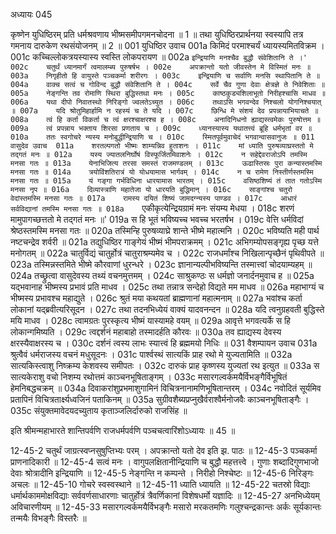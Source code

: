 अध्यायः 045

कृष्णेन युधिष्ठिरम् प्रति धर्मश्रवणाय भीष्मसमीपगमनचोदना ॥ 1 ॥ तथा युधिष्ठिरप्रार्थनया स्वस्यापि तत्र गमनाय दारुकेण रथसंयोजनम् ॥ 2 ॥
001	युधिष्ठिर उवाच 
001a	किमिदं परमाश्चर्यं ध्यायस्यमितविक्रम ।
001c	कच्चिल्लोकत्रयस्यास्य स्वस्ति लोकपरायण ॥
002a	`इन्द्रियाणि मनश्चैव बुद्धौ संवेशितानि ते ।'
002c	चतुर्थं ध्यानमार्गं त्वमालम्ब्य पुरुषर्षभ ।
002e	अपक्रान्तो यतो जीवस्तेन मे विस्मितं मनः ॥
003a	निगृहीतो हि वायुस्ते पञ्चकर्मा शरीरगः ।
003c	इन्द्रियाणि च सर्वाणि मनसि स्थापितानि ते ॥
004a	वाक्च सत्वं च गोविन्द बुद्धौ संवेशितानि ते ।
004c	सर्वे चैव गुणा देवाः क्षेत्रज्ञे ते निवेशिताः ॥
005a	नेङ्गन्ति तव रोमाणि स्थिरा बुद्धिस्तथा मनः ।
005c	काष्ठकुड्यशिलाभूतो निरीहश्चासि माधव ॥
006a	यथा दीपो निवातस्थो निरिङ्गो ज्वलतेऽच्युत ।
006c	तथाऽसि भगवन्देव निश्चलो योगनिश्चयात् ॥
007a	यदि श्रोतुमिहार्हामि न रहस्यं च ते यदि ।
007c	छिन्धि मे संशयं देव प्रपन्नायाभियाचते ॥
008a	त्वं हि कर्ता विकर्ता च त्वं क्षरश्चाक्षरश्च ह ।
008c	अनादिनिधनो ह्याद्यस्त्वमेकः पुरुषोत्तम ॥
009a	त्वं प्रपन्नाय भक्ताय शिरसा प्रणताय च ।
009c	ध्यानस्यास्य यथातत्त्वं ब्रूहि धर्मभृतां वर ॥
010a	ततः स्वगोचरे न्यस्य मनोबुद्धीन्द्रियाणि च ।
010c	स्मितपूर्वमुवाचेदं भगवान्वासवानुजः ॥
011	वासुदेव उवाच 
011a	शरतल्पगतो भीष्मः शाम्यन्निव हुताशनः ।
011c	मां ध्याति पुरुषव्याघ्रस्ततो मे तद्गतं मनः ॥
012a	यस्य ज्यातलनिर्घोषं विस्फूर्जितमिवाशनेः ।
012c	न सहेद्देवराजोऽपि तमस्मि मनसा गतः ॥
013a	येनाभिजित्य तरसा समस्तं राजमण्डलम् ।
013c	ऊढास्तिस्रः पुरा कन्यास्तमस्मि मनसा गतः ॥
014a	त्रयोविंशतिरात्रं यो योधयामास भार्गवम् ।
014c	न च रामेण निस्तीर्णस्तमस्मि मनसा गतः ॥
015a	यं गङ्गा गर्भविधिना धारयामास भारतम् ।
015c	वसिष्ठशिष्यं तं तात गतोऽस्मि मनसा नृप ॥
016a	दिव्यास्त्राणि महातेजा यो धारयति बुद्धिमान् ।
016c	साङ्गांश्च चतुरो वेदांस्तमस्मि मनसा गतः ॥
017a	रामस्य दयितं शिष्यं जामदग्न्यस्य पाण्डव ।
017c	आधारं सर्वविद्यानां तमस्मि मनसा गतः ॥
018a	`एकीकृत्येन्द्रियग्रामं मनः संयम्य मेधया ।
018c	शरणं मामुपागच्छत्ततो मे तद्गतं मनः ॥'
019a	स हि भूतं भविष्यच्च भवच्च भरतर्षभ ।
019c	वेत्ति धर्मविदां श्रेष्ठस्तमस्मि मनसा गतः ॥
020a	तस्मिन्हि पुरुषव्याघ्रे शान्ते भीष्मे महात्मनि ।
020c	भविष्यति मही पार्थ नष्टचन्द्रेव शर्वरी ॥
021a	तद्युधिष्ठिर गाङ्गेयं भीष्मं भीमपराक्रमम् ।
021c	अभिगम्योपसङ्गृह्य पृच्छ यत्ते मनोगतम् ॥
022a	चातुर्विद्यं चातुर्होत्रं चातुराश्रम्यमेव च ।
022c	राजधर्मांश्च निखिलान्पृच्छैनं पृथिवीपते ॥
023a	तस्मिन्नस्तमिते भीष्मे कौरवाणां धुरन्धरे ।
023c	ज्ञानान्यल्पीभविष्यन्ति तस्मात्त्वां चोदयाम्यहम् ॥
024a	तच्छ्रुत्वा वासुदेवस्य तथ्यं वचनमुत्तमम् ।
024c	साश्रुकण्ठः स धर्मज्ञो जनार्दनमुवाच ह ॥
025a	यद्भवानाह भीष्मस्य प्रभावं प्रति माधव ।
025c	तथा तन्नात्र सन्देहो विद्यते मम माधव ॥
026a	महाभाग्यं च भीष्मस्य प्रभावश्च महाद्युते ।
026c	श्रुतं मया कथयतां ब्राह्मणानां महात्मनाम् ॥
027a	भवांश्च कर्ता लोकानां यद्ब्रवीत्यरिसूदन ।
027c	तथा तदनभिध्येयं वाक्यं यादवनन्दन ॥
028a	यदि त्वनुग्रहवती बुद्धिस्ते मयि माधव ।
028c	त्वामग्रतः पुरस्कृत्य भीष्मं यास्यामहे वयम् ॥
029a	आवृत्ते भगवत्यर्के स हि लोकान्गमिष्यति ।
029c	त्वद्दर्शनं महाबाहो तस्मादर्हति कौरवः ॥
030a	तव ह्याद्यस्य देवस्य क्षरस्यैवाक्षरस्य च ।
030c	दर्शनं त्वस्य लाभः स्यात्त्वं हि ब्रह्ममयो निधिः ॥
031	वैशम्पायन उवाच 
031a	श्रुत्वैवं धर्मराजस्य वचनं मधुसूदनः ।
031c	पार्श्वस्थं सात्यकिं प्राह रथो मे युज्यतामिति ॥
032a	सात्यकिस्त्वाशु निष्क्रम्य केशवस्य समीपतः ।
032c	दारुकं प्राह कृष्णस्य युज्यतां रथ इत्युत ॥
033a	स सात्यकेराशु वचो निशम्य रथोत्तमं काञ्चनभूषिताङ्गम् ।
033c	मसारगल्वर्कमयैर्विभङ्गैर्विभूषितं हेमनिबद्धचक्रम् ॥
034a	दिवाकरांशुप्रभमाशुगामिनं विचित्रनानामणिभूषितान्तरम् ।
034c	नवोदितं सूर्यमिव प्रतापिनं विचित्रतार्क्ष्यध्वजिनं पताकिनम् ॥
035a	सुग्रीवशैब्यप्रप्नुखैर्वराश्वैर्मनोजवैः काञ्चनभूषिताङ्गैः ।
035c	संयुक्तमावेदयदच्युताय कृताञ्जलिर्दारुको राजसिंह ॥ 

इति श्रीमन्महाभारते शान्तिपर्वणि राजधर्मपर्वणि पञ्चचत्वारिंशोऽध्यायः ॥ 45 ॥

12-45-2 चतुर्थं जाग्रत्स्वप्नसुषुप्तिभ्यः परम् । अपक्रान्तो यतो देव इति झ. पाठः ॥ 12-45-3 पञ्चकर्मा प्राणनादिकारी ॥ 12-45-4 सत्वं मनः । वागुपलक्षितानीन्द्रियाणि च बुद्धौ महत्तत्त्वे । गुणाः शब्दादिगुणभाजो देवाः श्रोत्रादीनि इन्द्रियाणि ॥ 12-45-5 नेङ्गन्ति न कम्पन्ते । निरीहो निश्चेष्टः ॥ 12-45-6 निरिङ्गः अचलः ॥ 12-45-10 गोचरे स्वस्वस्थाने ॥ 12-45-11 ध्याति ध्यायति ॥ 12-45-22 चतस्रो विद्याः धर्मार्थकाममोक्षविद्याः सर्ववर्णसाधारणाः चातुर्होत्रं त्रैवर्णिकानां विशेषधर्मो यज्ञादिः ॥ 12-45-27 अनभिध्येयम् अविचारणीयम् ॥ 12-45-33 मसारगल्वर्कमयैर्विभङ्गैः मसारो मरकतमणिः गलुश्चन्द्रकान्तः अर्कः सूर्यकान्तः तन्मयैः विभङ्गैः विस्तरैः ॥
